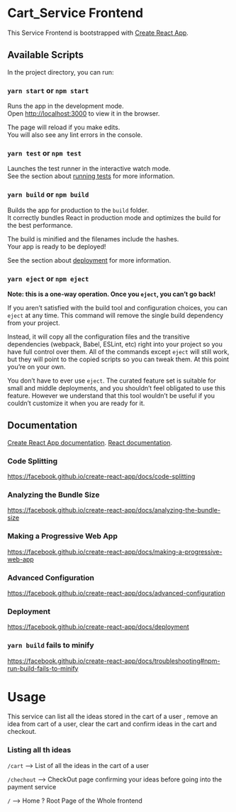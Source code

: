 # Cart_Service Frontend
This Service Frontend is bootstrapped with [Create React App](https://github.com/facebook/create-react-app).

## Available Scripts

In the project directory, you can run:

### `yarn start` or `npm start`

Runs the app in the development mode.<br />
Open [http://localhost:3000](http://localhost:3000) to view it in the browser.

The page will reload if you make edits.<br />
You will also see any lint errors in the console.

### `yarn test` or `npm test`

Launches the test runner in the interactive watch mode.<br />
See the section about [running tests](https://facebook.github.io/create-react-app/docs/running-tests) for more information.

### `yarn build` or `npm build`

Builds the app for production to the `build` folder.<br />
It correctly bundles React in production mode and optimizes the build for the best performance.

The build is minified and the filenames include the hashes.<br />
Your app is ready to be deployed!

See the section about [deployment](https://facebook.github.io/create-react-app/docs/deployment) for more information.

### `yarn eject` or `npm eject`

**Note: this is a one-way operation. Once you `eject`, you can’t go back!**

If you aren’t satisfied with the build tool and configuration choices, you can `eject` at any time. This command will remove the single build dependency from your project.

Instead, it will copy all the configuration files and the transitive dependencies (webpack, Babel, ESLint, etc) right into your project so you have full control over them. All of the commands except `eject` will still work, but they will point to the copied scripts so you can tweak them. At this point you’re on your own.

You don’t have to ever use `eject`. The curated feature set is suitable for small and middle deployments, and you shouldn’t feel obligated to use this feature. However we understand that this tool wouldn’t be useful if you couldn’t customize it when you are ready for it.

## Documentation

[Create React App documentation](https://facebook.github.io/create-react-app/docs/getting-started).
[React documentation](https://reactjs.org/).

### Code Splitting
https://facebook.github.io/create-react-app/docs/code-splitting

### Analyzing the Bundle Size
 https://facebook.github.io/create-react-app/docs/analyzing-the-bundle-size

### Making a Progressive Web App
 https://facebook.github.io/create-react-app/docs/making-a-progressive-web-app

### Advanced Configuration
 https://facebook.github.io/create-react-app/docs/advanced-configuration

### Deployment
 https://facebook.github.io/create-react-app/docs/deployment

### `yarn build` fails to minify
 https://facebook.github.io/create-react-app/docs/troubleshooting#npm-run-build-fails-to-minify

# Usage
This service can list all the ideas stored in the cart of a user , remove an idea from cart of a user, clear the cart and confirm ideas in the cart and checkout.
### Listing all th ideas
`/cart` --> List of all the ideas in the cart of a user

`/chechout` --> CheckOut page confirming your ideas before going into the payment service

`/` --> Home ? Root Page of the Whole frontend

